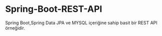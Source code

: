 # Spring-Boot-REST-API

Spring Boot,Spring Data JPA ve MYSQL içeriğine sahip basit bir REST API örneğidir.

